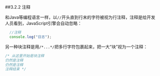 ##3.2.2 注释

和Java等编程语言一样，以`//`开头直到行末的字符被视为行注释，注释是给开发人员看到，JavaScript引擎会自动忽略：
```js
  //注释
  console.log("日志");
```

另一种块注释是用`/*...*/`把多行字符包裹起来，把一大“块”视为一个注释：

```js
/* 从这里开始是块注释
仍然是注释
仍然是注释
注释结束 */
```